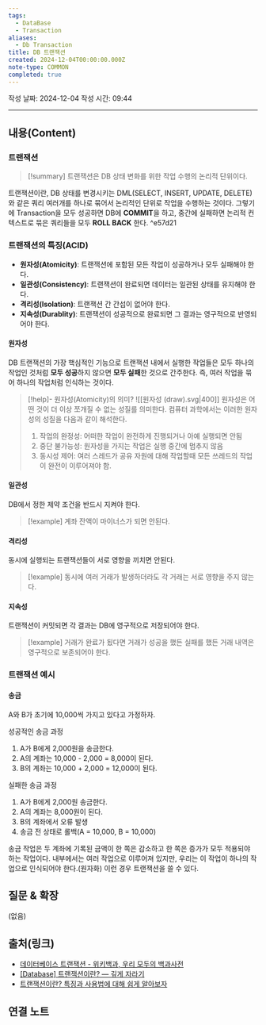 ```yaml
---
tags:
  - DataBase
  - Transaction
aliases:
  - Db Transaction
title: DB 트랜잭션
created: 2024-12-04T00:00:00.000Z
note-type: COMMON
completed: true
---
```

작성 날짜: 2024-12-04
작성 시간: 09:44


----
## 내용(Content)

### 트랜잭션

>[!summary]
>트랜잭션은 DB 상태 변화를 위한 작업 수행의 논리적 단위이다.

트랜잭션이란, DB 상태를 변경시키는 DML(SELECT, INSERT, UPDATE, DELETE)와 같은 쿼리 여러개를 하나로 묶어서 논리적인 단위로 작업을 수행하는 것이다. 그렇기에 Transaction을 모두 성공하면 DB에 **COMMIT**을 하고, 중간에 실패하면 논리적 컨텍스트로 묶은 쿼리들을 모두 **ROLL BACK** 한다.  ^e57d21

### 트랜잭션의 특징(ACID)

- **원자성(Atomicity)**: 트랜잭션에 포함된 모든 작업이 성공하거나 모두 실패해야 한다.
- **일관성(Consistency)**: 트랜잭션이 완료되면 데이터는 일관된 상태를 유지해야 한다.
- **격리성(Isolation)**: 트랜잭션 간 간섭이 없어야 한다.
- **지속성(Durablity)**: 트랜잭션이 성공적으로 완료되면 그 결과는 영구적으로 반영되어야 한다.

#### 원자성

DB 트랜잭션의 가장 핵심적인 기능으로 트랜잭션 내에서 실행한 작업들은 모두 하나의 작업인 것처럼 **모두 성공**하지 않으면 **모두 실패**한 것으로 간주한다. 즉, 여러 작업을 묶어 하나의 작업처럼 인식하는 것이다.

>[!help]- 원자성(Atomicity)의 의미?
>![[원자성 (draw).svg|400]]
>원자성은 어떤 것이 더 이상 쪼개질 수 없는 성질를 의미한다. 컴퓨터 과학에서는 이러한 원자성의 성질을 다음과 같이 해석한다.
>1. 작업의 완정성: 어떠한 작업이 완전하게 진행되거나 아예 실행되면 안됨
>2. 중단 불가능성: 원자성을 가지는 작업은 실행 중간에 멈추지 않음
>3. 동시성 제어: 여러 스레드가 공유 자원에 대해 작업할때 모든 쓰레드의 작업이 완전이 이루어져야 함.

#### 일관성

DB에서 정한 제약 조건을 반드시 지켜야 한다.

>[!example]
>계좌 잔액이 마이너스가 되면 안된다.

#### 격리성

동시에 실행되는 트랜잭션들이 서로 영향을 끼치면 안된다.

>[!example]
>동시에 여러 거래가 발생하더라도 각 거래는 서로 영향을 주지 않는다.


#### 지속성

트랜잭션이 커밋되면 각 결과는 DB에 영구적으로 저장되어야 한다.

>[!example]
>거래가 완료가 됬다면 거래가 성공을 했든 실패를 했든 거래 내역은 영구적으로 보존되어야 한다.

### 트랜잭션 예시

#### 송금

A와 B가 초기에 10,000씩 가지고 있다고 가정하자.

성공적인 송금 과정

1. A가 B에게 2,000원을 송금한다.
2. A의 계좌는 10,000 - 2,000 = 8,000이 된다.
3. B의 계좌는 10,000 + 2,000 = 12,000이 된다.

실패한 송금 과정

1. A가 B에게 2,000원 송금한다.
2. A의 계좌는 8,000원이 된다.
3. B의 계좌에서 오류 발생
4. 송금 전 상태로 롤백(A = 10,000, B = 10,000)

송금 작업은 두 계좌에 기록된 금액이 한 쪽은 감소하고 한 쪽은 증가가 모두 적용되야 하는 작업이다. 내부에서는 여러 작업으로 이루어져 있지만, 우리는 이 작업이 하나의 작업으로 인식되어야 한다.(원자화) 이런 경우 트랜잭션을 쓸 수 있다.



## 질문 & 확장

(없음)

## 출처(링크)

- [데이터베이스 트랜잭션 - 위키백과, 우리 모두의 백과사전](https://ko.wikipedia.org/wiki/%EB%8D%B0%EC%9D%B4%ED%84%B0%EB%B2%A0%EC%9D%B4%EC%8A%A4_%ED%8A%B8%EB%9E%9C%EC%9E%AD%EC%85%98)
- [\[Database\] 트랜잭션이란? — 깊게 자라기](https://devjem.tistory.com/27#%ED%8A%B8%EB%9E%9C%EC%9E%AD%EC%85%98%EC%9D%98%20%ED%8A%B9%EC%84%B1(ACID)-1)
- [트랜잭션이란? 특징과 사용법에 대해 쉽게 알아보자](https://hstory0208.tistory.com/entry/%ED%8A%B8%EB%9E%9C%EC%9E%AD%EC%85%98%EC%9D%B4%EB%9E%80-%ED%8A%B9%EC%A7%95%EA%B3%BC-%EC%82%AC%EC%9A%A9%EB%B2%95%EC%97%90-%EB%8C%80%ED%95%B4-%EC%89%BD%EA%B2%8C-%EC%95%8C%EC%95%84%EB%B3%B4%EC%9E%90)

## 연결 노트






